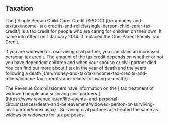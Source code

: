 ##  Taxation

The [ Single Person Child Carer Credit (SPCCC) ](/en/money-and-tax/tax/income-
tax-credits-and-reliefs/single-person-child-carer-tax-credit/) is a tax credit
for people who are caring for children on their own. It came into effect on 1
January 2014. It replaced the One-Parent Family Tax Credit.

If you are widowed or a surviving civil partner, you can claim an increased
personal tax credit. The amount of the tax credit depends on whether or not
you have dependent children and when your spouse or civil partner died. You
can find out more about [ tax in the year of death and the years following a
death ](/en/money-and-tax/tax/income-tax-credits-and-reliefs/income-tax-
credits-and-reliefs-following-a-death/) .

The Revenue Commissioners have information on the [ tax treatment of widowed
people and surviving civil partners ](https://www.revenue.ie/en/life-events-
and-personal-circumstances/death-and-bereavement/widowed-person-or-surviving-
civil-partner/index.aspx) . Surviving civil partners are treated the same as
widows or widowers for tax purposes.
